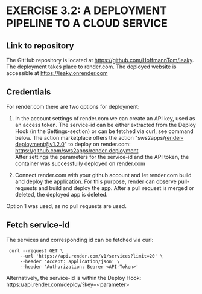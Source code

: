 # EXERCISE 3.2: A DEPLOYMENT PIPELINE TO A CLOUD SERVICE
## Link to repository
The GitHub repository is located at https://github.com/HoffmannTom/leaky. The deployment takes place to render.com.
The deployed website is accessible at https://leaky.onrender.com 

## Credentials
For render.com there are two options for deployment:
1) In the account settings of render.com we can create an API key, used as an access token.
   The service-id can be either extracted from the Deploy Hook (in the Settings-section)
   or can be fetched via curl, see command below.
   The action marketplace offers the action "sws2apps/render-deployment@v1.2.0" to deploy on render.com:
   https://github.com/sws2apps/render-deployment  
   After settings the parameters for the service-id and the API token, the container was successfully deployed on render.com
   
2) Connect render.com with your github account and let render.com build and deploy the application.
   For this purpose, render can observe pull-requests and build and deploy the app.
   After a pull request is merged or deleted, the deployed app is deleted.
   
Option 1 was used, as no pull requests are used.
   
## Fetch service-id
The services and corresponding id can be fetched via curl:
```
 curl --request GET \
     --url 'https://api.render.com/v1/services?limit=20' \
     --header 'Accept: application/json' \
     --header 'Authorization: Bearer <API-Token>'
```
Alternatively, the service-id is within the Deploy Hook:  
https<span>://api.render.com/deploy/<service-id>?key=\<parameter\>
